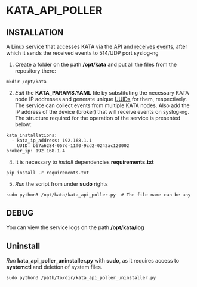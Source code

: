 # KATA_API_POLLER
## INSTALLATION
A Linux service that accesses KATA via the API and [receives events](https://support.kaspersky.com/help/KATA/5.1/ru-RU/248951.htm), after which it sends the received events to 514/UDP port syslog-ng

1) Create a folder on the path **/opt/kata** and put all the files from the repository there:
```
mkdir /opt/kata
```

2) _Edit_ the **KATA_PARAMS.YAML** file by substituting the necessary KATA node IP addresses and generate unique [UUIDs](https://www.uuidgenerator.net/version1)
for them, respectively. The service can collect events from multiple KATA nodes. Also add the IP address of the device (broker) that will receive events on syslog-ng.
The structure required for the operation of the service is presented below:
```
kata_installations:
  - kata_ip_address: 192.168.1.1
    UUID: b67a6284-057d-11f0-9cd2-0242ac120002
broker_ip: 192.168.1.4
```

4) It is necessary to _install_ dependencies **requirements.txt**
```
pip install -r requirements.txt
```

5) _Run_ the script from under **sudo** rights
```
sudo python3 /opt/kata/kata_api_poller.py  # The file name can be any
```

## DEBUG

You can view the service logs on the path **/opt/kata/log**

## Uninstall

_Run_ **kata_api_poller_uninstaller.py** with **sudo**, as it requires access to **systemctl** and deletion of system files.
```
sudo python3 /path/to/dir/kata_api_poller_uninstaller.py
```

